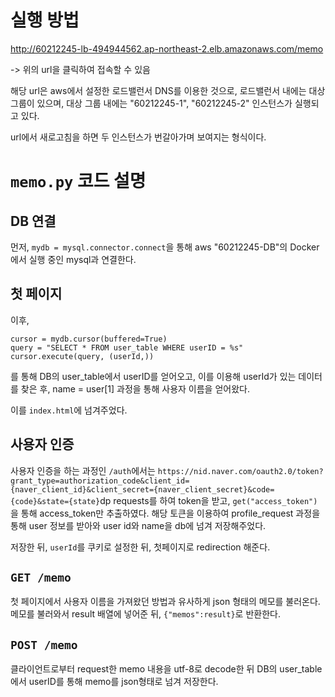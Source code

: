 # 실행 방법
http://60212245-lb-494944562.ap-northeast-2.elb.amazonaws.com/memo

-> 위의 url을 클릭하여 접속할 수 있음

해당 url은 aws에서 설정한 로드밸런서 DNS를 이용한 것으로, 로드밸런서 내에는 대상 그룹이 있으며, 대상 그룹 내에는 "60212245-1", "60212245-2" 인스턴스가 실행되고 있다.

url에서 새로고침을 하면 두 인스턴스가 번갈아가며 보여지는 형식이다.


# `memo.py` 코드 설명
## DB 연결
먼저, `mydb = mysql.connector.connect`을 통해 aws "60212245-DB"의 Docker에서 실행 중인 mysql과 연결한다.

## 첫 페이지

이후, 
```
cursor = mydb.cursor(buffered=True)
query = "SELECT * FROM user_table WHERE userID = %s"
cursor.execute(query, (userId,))
```
를 통해 DB의 user_table에서 userID를 얻어오고, 이를 이용해 userId가 있는 데이터를 찾은 후, name = user[1] 과정을 통해 사용자 이름을 얻어왔다. 

이를 `index.html`에 넘겨주었다.

## 사용자 인증
사용자 인증을 하는 과정인 `/auth`에서는 `https://nid.naver.com/oauth2.0/token?grant_type=authorization_code&client_id={naver_client_id}&client_secret={naver_client_secret}&code={code}&state={state}`dp requests를 하여 token을 받고, `get("access_token")`을 통해 access_token만 추출하였다.
해당 토큰을 이용하여 profile_request 과정을 통해 user 정보를 받아와 user id와 name을 db에 넘겨 저장해주었다.

저장한 뒤, `userId`를 쿠키로 설정한 뒤, 첫페이지로 redirection 해준다.

## `GET /memo`
첫 페이지에서 사용자 이름을 가져왔던 방법과 유사하게 json 형태의 메모를 불러온다.
메모를 불러와서 result 배열에 넣어준 뒤, `{"memos":result}`로 반환한다.

## `POST /memo`
클라이언트로부터 request한 memo 내용을 utf-8로 decode한 뒤 DB의 user_table에서 userID를 통해 memo를 json형태로 넘겨 저장한다.

